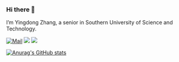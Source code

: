 ### Hi there 👋

I’m Yingdong Zhang, a senior in Southern University of Science and Technology.

[![Mail](https://img.shields.io/badge/-zhangyd2019@mail.sustech.edu.cn-critical?style=flat-square&logo=Gmail&logoColor=white)](mailto:zhangyd2019@mail.sustech.edu.cn)
[![](https://img.shields.io/badge/-Java-007396?style=flat-square&logo=java&logoColor=white)](https://www.oracle.com/java/)
[![](https://img.shields.io/badge/-Python-3776AB?style=flat-square&logo=python&logoColor=white)](https://www.python.org/)

[![Anurag's GitHub stats](https://github-readme-stats-lac-sigma-95.vercel.app/api?username=zyd0131&count_private=true&show_icons=true&bg_color=30,e96443,904e95&title_color=fff&text_color=fff)](https://github.com/anuraghazra/github-readme-stats)

<!--

[![Top Langs](https://github-readme-stats-lac-sigma-95.vercel.app/api/top-langs/?username=zyd0131)](https://github.com/anuraghazra/github-readme-stats)

**zyd0131/zyd0131** is a ✨ _special_ ✨ repository because its `README.md` (this file) appears on your GitHub profile.

Here are some ideas to get you started:

- 🔭 I’m currently working on ...
- 🌱 I’m currently learning ...
- 👯 I’m looking to collaborate on ...
- 🤔 I’m looking for help with ...
- 💬 Ask me about ...
- 📫 How to reach me: ...
- 😄 Pronouns: ...
- ⚡ Fun fact: ...
-->
